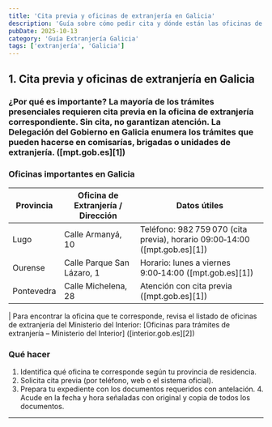 ```yaml
---
title: 'Cita previa y oficinas de extranjería en Galicia'
description: 'Guía sobre cómo pedir cita y dónde están las oficinas de extranjería en Galicia.'
pubDate: 2025-10-13
category: 'Guía Extranjería Galicia'
tags: ['extranjería', 'Galicia']
---
```


## 1. Cita previa y oficinas de extranjería en Galicia

### ¿Por qué es importante? La mayoría de los trámites presenciales requieren **cita previa** en la oficina de extranjería correspondiente. Sin cita, no garantizan atención. La Delegación del Gobierno en Galicia enumera los trámites que pueden hacerse en comisarías, brigadas o unidades de extranjería. ([mpt.gob.es][1])

### Oficinas importantes en Galicia

| Provincia  | Oficina de Extranjería / Dirección | Datos útiles                                                               |
| ---------- | ---------------------------------- | -------------------------------------------------------------------------- |
| Lugo       | Calle Armanyá, 10                  | Teléfono: 982 759 070 (cita previa), horario 09:00‑14:00 ([mpt.gob.es][1]) |
| Ourense    | Calle Parque San Lázaro, 1         | Horario: lunes a viernes 9:00‑14:00 ([mpt.gob.es][1])                      |
| Pontevedra | Calle Michelena, 28                | Atención con cita previa ([mpt.gob.es][1])                                 |

| Para encontrar la oficina que te corresponde, revisa el listado de oficinas de extranjería del Ministerio del Interior: [Oficinas para trámites de extranjería – Ministerio del Interior] ([interior.gob.es][2])

### Qué hacer

1. Identifica qué oficina te corresponde según tu provincia de residencia.
2. Solicita cita previa (por teléfono, web o el sistema oficial).
3. Prepara tu expediente con los documentos requeridos con antelación. 4. Acude en la fecha y hora señaladas con original y copia de todos los documentos.

---
